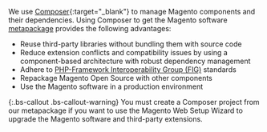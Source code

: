 We use [Composer](https://getcomposer.org/){:target="_blank"} to manage Magento components and their dependencies. Using Composer to get the Magento software [metapackage](https://glossary.magento.com/metapackage) provides the following advantages:

-  Reuse third-party libraries without bundling them with source code
-  Reduce extension conflicts and compatibility issues by using a component-based architecture with robust dependency management
-  Adhere to [PHP-Framework Interoperability Group (FIG)](https://www.php-fig.org/) standards
-  Repackage Magento Open Source with other components
-  Use the Magento software in a production environment

{:.bs-callout .bs-callout-warning}
You must create a Composer project from our metapackage if you want to use the Magento Web Setup Wizard to upgrade the Magento software and third-party extensions.
